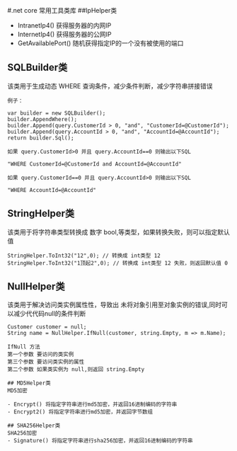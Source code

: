 #.net core 常用工具类库
##IpHelper类
- IntranetIp4() 获得服务器的内网IP
- InternetIp4() 获得服务器的公网IP
- GetAvailablePort() 随机获得指定IP的一个没有被使用的端口

## SQLBuilder类

该类用于生成动态 WHERE 查询条件，减少条件判断，减少字符串拼接错误

```
例子：

var builder = new SQLBuilder();
builder.AppendWhere();
builder.Append(query.CustomerId > 0, "and", "CustomerId=@CustomerId");
builder.Append(query.AccountId > 0, "and", "AccountId=@AccountId");
return builder.Sql();

如果 query.CustomerId>0 并且 query.AccountId==0 则输出以下SQL

"WHERE CustomerId=@CustomerId and AccountId=@AccountId"

如果 query.CustomerId==0 并且 query.AccountId>0 则输出以下SQL

"WHERE AccountId=@AccountId"

```

## StringHelper类

该类用于将字符串类型转换成 数字 bool,等类型，如果转换失败，则可以指定默认值

```
StringHelper.ToInt32("12",0); // 转换成 int类型 12 
StringHelper.ToInt32("1顶起2",0); // 转换成 int类型 12 失败，则返回默认值 0
```

## NullHelper类
该类用于解决访问类实例属性性，导致出 未将对象引用至对象实例的错误,同时可以减少代代码null的条件判断
```
Customer customer = null;
String name = NullHelper.IfNull(customer, string.Empty, m => m.Name);

IfNull 方法
第一个参数 要访问的类实例
第三个参数 要访问类实例的属性
第二个参数 如果类实例为 null,则返回 string.Empty

## MD5Helper类
MD5加密

- Encrypt() 将指定字符串进行md5加密，并返回16进制编码的字符串
- Encrypt2() 将指定字符串进行md5加密，并返回字节数组

## SHA256Helper类
SHA256加密
- Signature() 将指定字符串进行sha256加密，并返回16进制编码的字符串
 
